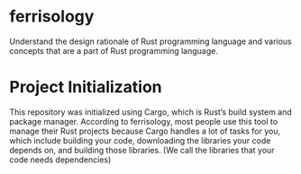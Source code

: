 # ferrisology
Understand the design rationale of Rust programming language and various concepts that are a part of Rust programming language.

# Project Initialization
This repository was initialized using Cargo, which is Rust’s build system and package manager. According to ferrisology, most people use this tool to manage their Rust projects because Cargo handles a lot of tasks for you, which include building your code, downloading the libraries your code depends on, and building those libraries. (We call the libraries that your code needs dependencies)


